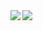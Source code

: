 <a href="https://github.com/anuraghazra/github-readme-stats">	
  <img align="left" src="https://github-readme-stats.vercel.app/api?username=krabben16&count_private=true&show_icons=true&theme=calm" />	
</a>
<a href="https://github.com/anuraghazra/github-readme-stats">
  <img align="left" src="https://github-readme-stats.vercel.app/api/top-langs/?username=krabben16&theme=calm" />
</a>
<!--
**krabben16/krabben16** is a ✨ _special_ ✨ repository because its `README.md` (this file) appears on your GitHub profile.

Here are some ideas to get you started:

- 🔭 I’m currently working on ...
- 🌱 I’m currently learning ...
- 👯 I’m looking to collaborate on ...
- 🤔 I’m looking for help with ...
- 💬 Ask me about ...
- 📫 How to reach me: ...
- 😄 Pronouns: ...
- ⚡ Fun fact: ...
-->
